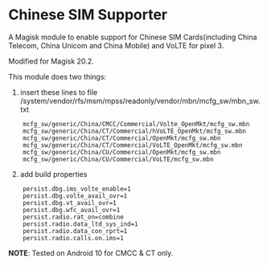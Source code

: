 Chinese SIM Supporter
==

A Magisk module to enable support for Chinese SIM Cards(including China 
Telecom, China Unicom and China Mobile) and VoLTE for pixel 3.

Modified for Magisk 20.2.

This module does two things:
1. insert these lines to file
/system/vendor/rfs/msm/mpss/readonly/vendor/mbn/mcfg_sw/mbn_sw.txt 

```
    mcfg_sw/generic/China/CMCC/Commercial/Volte_OpenMkt/mcfg_sw.mbn
    mcfg_sw/generic/China/CT/Commercial/hVoLTE_OpenMkt/mcfg_sw.mbn
    mcfg_sw/generic/China/CT/Commercial/OpenMkt/mcfg_sw.mbn
    mcfg_sw/generic/China/CT/Commercial/VoLTE_OpenMkt/mcfg_sw.mbn
    mcfg_sw/generic/China/CU/Commercial/OpenMkt/mcfg_sw.mbn
    mcfg_sw/generic/China/CU/Commercial/VoLTE/mcfg_sw.mbn
```

2. add build properties

```
    persist.dbg.ims_volte_enable=1
    persist.dbg.volte_avail_ovr=1
    persist.dbg.vt_avail_ovr=1
    persist.dbg.wfc_avail_ovr=1
    persist.radio.rat_on=combine
    persist.radio.data_ltd_sys_ind=1
    persist.radio.data_con_rprt=1
    persist.radio.calls.on.ims=1
```

**NOTE**: Tested on Android 10 for CMCC & CT only.
